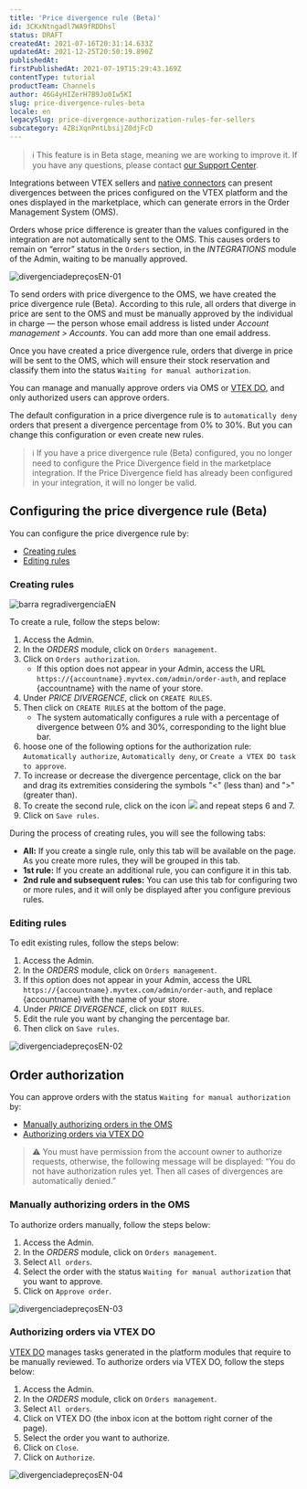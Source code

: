 ```yaml
---
title: 'Price divergence rule (Beta)'
id: 3CKxNtngadl7WA9fRDDhsl
status: DRAFT
createdAt: 2021-07-16T20:31:14.633Z
updatedAt: 2021-12-25T20:50:19.890Z
publishedAt: 
firstPublishedAt: 2021-07-19T15:29:43.169Z
contentType: tutorial
productTeam: Channels
author: 46G4yHIZerH7B9Jo0Iw5KI
slug: price-divergence-rules-beta
locale: en
legacySlug: price-divergence-authorization-rules-for-sellers
subcategory: 4ZBiXqnPntLbsijZ0djFcD
---
```


>ℹ️ This feature is in Beta stage, meaning we are working to improve it. If you have any questions, please contact <a href = "https://support.vtex.com/hc/en-us/requests">our Support Center</a>.

Integrations between VTEX sellers and [native connectors](https://help.vtex.com/en/tutorial/integrando-com-marketplace--tutorials_402#integrating-with-a-native-connector-vtex) can present divergences between the prices configured on the VTEX platform and the ones displayed in the marketplace, which can generate errors in the Order Management System (OMS).

Orders whose price difference is greater than the values configured in the integration are not automatically sent to the OMS. This causes orders to remain on “error” status in the `Orders` section, in the *INTEGRATIONS* module of the Admin, waiting to be manually approved.

![divergenciadepreçosEN-01](https://raw.githubusercontent.com/vtexdocs/help-center-content/main/images/en/price-divergence-rules-beta-0.gif)

To send orders with price divergence to the OMS, we have created the price divergence rule (Beta). According to this rule, all orders that diverge in price are sent to the OMS and must be manually approved by the individual in charge — the person whose email address is listed under *Account management > Accounts*. You can add more than one email address.

Once you have created a price divergence rule, orders that diverge in price will be sent to the OMS, which will ensure their stock reservation and classify them into the status `Waiting for manual authorization`.

You can manage and manually approve orders via OMS or [VTEX DO](https://help.vtex.com/en/tutorial/vtex-do--tutorials_203), and only authorized users can approve orders. 

The default configuration in a price divergence rule is to `automatically deny` orders that present a divergence percentage from 0% to 30%. But you can change this configuration or even create new rules.

>ℹ️ If you have a price divergence rule (Beta) configured, you no longer need to configure the Price Divergence field in the marketplace integration. If the Price Divergence field has already been configured in your integration, it will no longer be valid.

## Configuring the price divergence rule (Beta)

You can configure the price divergence rule by:

- [Creating rules](#creating-rules)
- [Editing rules](#editing-rules)

### Creating rules

![barra regradivergenciaEN](https://raw.githubusercontent.com/vtexdocs/help-center-content/main/images/en/price-divergence-rules-beta-1.JPG)

To create a rule, follow the steps below:

1. Access the Admin.
2. In the *ORDERS* module, click on `Orders management`.
3. Click on `Orders authorization`.
   * If this option does not appear in your Admin, access the URL `https://{accountname}.myvtex.com/admin/order-auth`, and replace {accountname} with the name of your store.
4. Under *PRICE DIVERGENCE*, click on `CREATE RULES`.
5. Then click on `CREATE RULES` at the bottom of the page.
   * The system automatically configures a rule with a percentage of divergence between 0% and 30%, corresponding to the light blue bar.
6. hoose one of the following options for the authorization rule: `Automatically authorize`, `Automatically deny`, or `Create a VTEX DO task to approve`.
7. To increase or decrease the divergence percentage, click on the bar and drag its extremities considering the symbols "<" (less than) and ">" (greater than).
8. To create the second rule, click on the icon <img class="shadow-4" src="https://raw.githubusercontent.com/vtexdocs/help-center-content/main/images/en/price-divergence-rules-beta-5.JPG" /> and repeat steps 6 and 7.
9. Click on `Save rules`.

During the process of creating rules, you will see the following tabs:
   * **All:** If you create a single rule, only this tab will be available on the page. As you create more rules, they will be grouped in this tab.
   * **1st rule:** If you create an additional rule, you can configure it in this tab.
   * **2nd rule and subsequent rules:** You can use this tab for configuring two or more rules, and it will only be displayed after you configure previous rules.

### Editing rules

To edit existing rules, follow the steps below:

1. Access the Admin.
2. In the *ORDERS* module, click on `Orders management`.
3. If this option does not appear in your Admin, access the URL `https://{accountname}.myvtex.com/admin/order-auth`, and  replace {accountname} with the name of your store.
4. Under *PRICE DIVERGENCE*, click on `EDIT RULES`.
5. Edit the rule you want by changing the percentage bar.
6. Then click on `Save rules`.

![divergenciadepreçosEN-02](https://raw.githubusercontent.com/vtexdocs/help-center-content/main/images/en/price-divergence-rules-beta-2.gif)

## Order authorization

You can approve orders with the status `Waiting for manual authorization` by:
- [Manually authorizing orders in the OMS](#manually-authorizing-orders-in-the-oms)
- [Authorizing orders via VTEX DO](#authorizing-orders-via-vtex-do)

>⚠️ You must have permission from the account owner to authorize requests, otherwise, the following message will be displayed: 
> “You do not have authorization rules yet. Then all cases of divergences are automatically denied.”

### Manually authorizing orders in the OMS

To authorize orders manually, follow the steps below:

1. Access the Admin.
2. In the *ORDERS* module, click on `Orders management`.
3. Select `All orders`.
4. Select the order with the status `Waiting for manual authorization` that you want to approve. 
5. Click on `Approve order`.

![divergenciadepreçosEN-03](https://raw.githubusercontent.com/vtexdocs/help-center-content/main/images/en/price-divergence-rules-beta-3.gif)

### Authorizing orders via VTEX DO

[VTEX DO](https://help.vtex.com/en/tutorial/vtex-do--tutorials_203) manages tasks generated in the platform modules that require to be manually reviewed.  To authorize orders via VTEX DO, follow the steps below: 

1. Access the Admin.
2. In the *ORDERS* module, click on `Orders management`.
3. Select `All orders`.
4. Click on VTEX DO (the inbox icon at the bottom right corner of the page).
5. Select the order you want to authorize.
6. Click on `Close`.
7. Click on `Authorize`.

![divergenciadepreçosEN-04](https://raw.githubusercontent.com/vtexdocs/help-center-content/main/images/en/price-divergence-rules-beta-4.gif)
